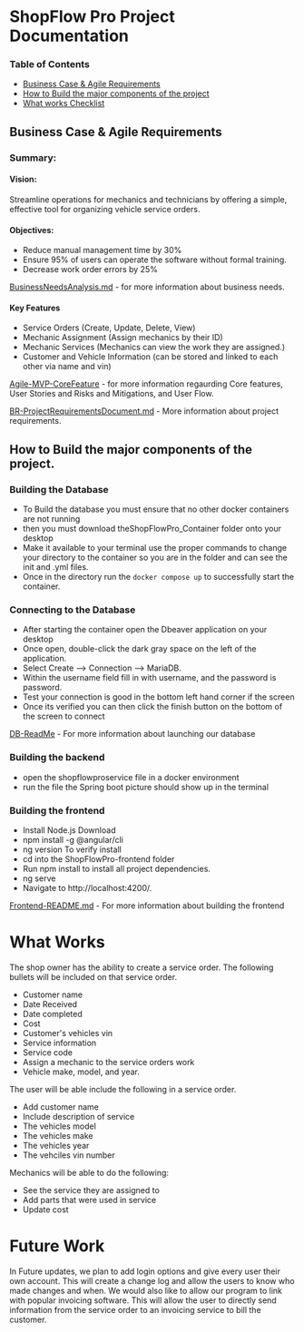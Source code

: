 # ShopFlow Pro Project Documentation
### Table of Contents
- [Business Case & Agile Requirements](https://github.com/WSU-kduncan/cs3900-autobody-4/blob/main/README.md#business-case--agile-requirements)
- [How to Build the major components of the project](https://github.com/WSU-kduncan/cs3900-autobody-4/blob/main/README.md#how-to-build-the-major-components-of-the-project)
- [What works Checklist](https://github.com/WSU-kduncan/cs3900-autobody-4/blob/main/README.md#what-works-checklist)
## Business Case & Agile Requirements
### Summary:
#### Vision: 
Streamline operations for mechanics and technicians by offering a simple, effective tool for organizing vehicle service orders.
#### Objectives:
* Reduce manual management time by 30%
* Ensure 95% of users can operate the software without formal training.
* Decrease work order errors by 25%

[BusinessNeedsAnalysis.md](https://github.com/WSU-kduncan/cs3900-autobody-4/blob/2ddb28048d1399b465861fdf7982460bad209c4f/AgileFiles/Agile-MVP-BusinessNeedsAnalysis.md) - for more information about business needs.

#### Key Features

- Service Orders (Create, Update, Delete, View)
- Mechanic Assignment (Assign mechanics by their ID)
- Mechanic Services (Mechanics can view the work they are assigned.)
- Customer and Vehicle Information (can be stored and linked to each other via name and vin)

[Agile-MVP-CoreFeature](https://github.com/WSU-kduncan/cs3900-autobody-4/blob/2ddb28048d1399b465861fdf7982460bad209c4f/AgileFiles/Agile-MVP-BusinessNeedsAnalysis.md) - for more information regaurding Core features, User Stories and Risks and Mitigations, and User Flow.

[BR-ProjectRequirementsDocument.md](https://github.com/WSU-kduncan/cs3900-autobody-4/blob/d9074f0349f0b193b94b8ebc5662cd38dc173b28/BusinessFiles/BR-ProjectRequirementsDocument.md) - More information about project requirements.

## How to Build the major components of the project.
### Building the Database
- To Build the database you must ensure that no other docker containers are not running
- then you must download theShopFlowPro_Container folder onto your desktop 
- Make it available to your terminal use the proper commands to change your directory to the container so you are in the folder and can see the init and .yml files.
- Once in the directory run the `docker compose up` to successfully start the container.
### Connecting to the Database
- After starting the container open the Dbeaver application on your desktop
- Once open, double-click the dark gray space on the left of the application.
- Select Create --> Connection --> MariaDB.
- Within the username field fill in with username, and the password is password.
- Test your connection is good in the bottom left hand corner if the screen
- Once its verified you can then click the finish button on the bottom of the screen to connect

[DB-ReadMe](https://github.com/WSU-kduncan/cs3900-autobody-4/blob/d9074f0349f0b193b94b8ebc5662cd38dc173b28/DB/README.md) - For more information about launching our database
### Building the backend
- open the shopflowproservice file in a docker environment
- run the file the Spring boot picture should show up in the terminal

### Building the frontend
- Install Node.js Download
- npm install -g @angular/cli
- ng version To verify install
- cd into the ShopFlowPro-frontend folder
- Run npm install to install all project dependencies.
- ng serve
- Navigate to http://localhost:4200/.

[Frontend-README.md](https://github.com/WSU-kduncan/cs3900-autobody-4/tree/20d794411573adff947bb0f6fdae83cbff8ce1e4/ShopFlowPro-frontend/READMES) - For more information about building the frontend
# What Works
The shop owner has the ability to create a service order. The following bullets will be included on that service order.

- Customer name
- Date Received
- Date completed
- Cost
- Customer's vehicles vin
- Service information
- Service code
- Assign a mechanic to the service orders work
- Vehicle make, model, and year.

The user will be able include the following in a service order.

- Add customer name
- Include description of service
- The vehicles model
- The vehicles make
- The vehicles year
- The vehciles vin number

Mechanics will be able to do the following:

- See the service they are assigned to
- Add parts that were used in service
- Update cost

# Future Work

In Future updates, we plan to add login options and give every user their own account. This will create a change log and allow the users to know who made changes and when. We would also like to allow our program to link with popular invoicing software. This will allow the user to directly send information from the service order to an invoicing service to bill the customer.